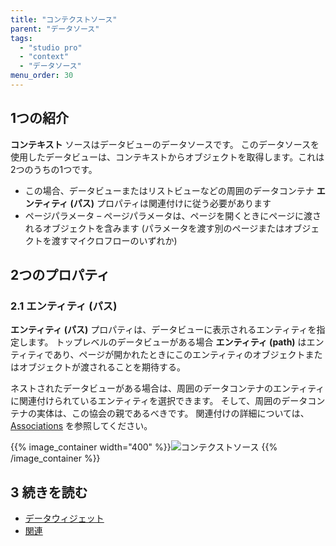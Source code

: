 ```yaml
---
title: "コンテクストソース"
parent: "データソース"
tags:
  - "studio pro"
  - "context"
  - "データソース"
menu_order: 30
---
```


## 1つの紹介

**コンテキスト** ソースはデータビューのデータソースです。 このデータソースを使用したデータビューは、コンテキストからオブジェクトを取得します。これは2つのうちの1つです。

* この場合、データビューまたはリストビューなどの周囲のデータコンテナ **エンティティ (パス)** プロパティは関連付けに従う必要があります
* ページパラメータ – ページパラメータは、ページを開くときにページに渡されるオブジェクトを含みます (パラメータを渡す別のページまたはオブジェクトを渡すマイクロフローのいずれか)

## 2つのプロパティ

### 2.1 エンティティ (パス)

**エンティティ (パス)** プロパティは、データビューに表示されるエンティティを指定します。 トップレベルのデータビューがある場合 **エンティティ (path)** はエンティティであり、ページが開かれたときにこのエンティティのオブジェクトまたはオブジェクトが渡されることを期待する。

ネストされたデータビューがある場合は、周囲のデータコンテナのエンティティに関連付けられているエンティティを選択できます。 そして、周囲のデータコンテナの実体は、この協会の親であるべきです。 関連付けの詳細については、 [Associations](associations) を参照してください。

{{% image_container width="400" %}}![コンテクストソース](attachments/data-widgets/context-source-example.png)
{{% /image_container %}}

## 3 続きを読む

* [データウィジェット](data-widgets)
* [関連](関連)